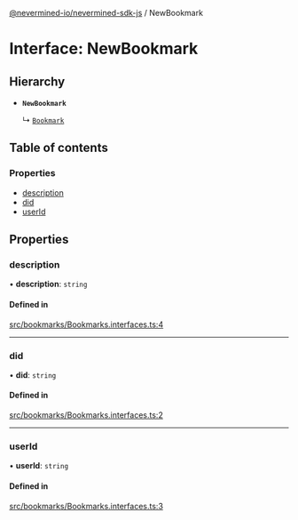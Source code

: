 [@nevermined-io/nevermined-sdk-js](../code-reference.md) / NewBookmark

# Interface: NewBookmark

## Hierarchy

- **`NewBookmark`**

  ↳ [`Bookmark`](Bookmark.md)

## Table of contents

### Properties

- [description](NewBookmark.md#description)
- [did](NewBookmark.md#did)
- [userId](NewBookmark.md#userid)

## Properties

### description

• **description**: `string`

#### Defined in

[src/bookmarks/Bookmarks.interfaces.ts:4](https://github.com/nevermined-io/sdk-js/blob/04d2962/src/bookmarks/Bookmarks.interfaces.ts#L4)

___

### did

• **did**: `string`

#### Defined in

[src/bookmarks/Bookmarks.interfaces.ts:2](https://github.com/nevermined-io/sdk-js/blob/04d2962/src/bookmarks/Bookmarks.interfaces.ts#L2)

___

### userId

• **userId**: `string`

#### Defined in

[src/bookmarks/Bookmarks.interfaces.ts:3](https://github.com/nevermined-io/sdk-js/blob/04d2962/src/bookmarks/Bookmarks.interfaces.ts#L3)
